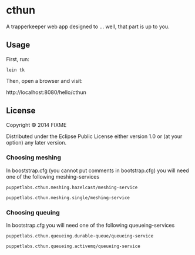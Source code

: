 # cthun

A trapperkeeper web app designed to ... well, that part is up to you.

## Usage

First, run:

`lein tk`

Then, open a browser and visit:

http://localhost:8080/hello/cthun


## License

Copyright © 2014 FIXME

Distributed under the Eclipse Public License either version 1.0 or (at
your option) any later version.



### Choosing meshing

In booststrap.cfg (you cannot put comments in bootstrap.cfg) you will
need one of the following meshing-services

    puppetlabs.cthun.meshing.hazelcast/meshing-service

    puppetlabs.cthun.meshing.single/meshing-service

### Choosing queuing

In bootstrap.cfg you will need one of the following queueing-services

    puppetlabs.cthun.queueing.durable-queue/queueing-service

    puppetlabs.cthun.queueing.activemq/queueing-service
